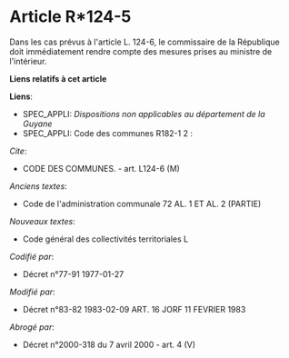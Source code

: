 # Article R*124-5

Dans les cas prévus à l'article L. 124-6, le commissaire de la République doit immédiatement rendre compte des mesures prises
au ministre de l'intérieur.

**Liens relatifs à cet article**

**Liens**:

  - SPEC_APPLI: *Dispositions non applicables au département de la Guyane*
  - SPEC_APPLI: Code des communes R182-1 2 :

_Cite_:

  - CODE DES COMMUNES. - art. L124-6 (M)

_Anciens textes_:

  - Code de l'administration communale 72 AL. 1 ET AL. 2 (PARTIE)

_Nouveaux textes_:

  - Code général des collectivités territoriales L

_Codifié par_:

  - Décret n°77-91 1977-01-27

_Modifié par_:

  - Décret n°83-82 1983-02-09 ART. 16 JORF 11 FEVRIER 1983

_Abrogé par_:

  - Décret n°2000-318 du 7 avril 2000 - art. 4 (V)
